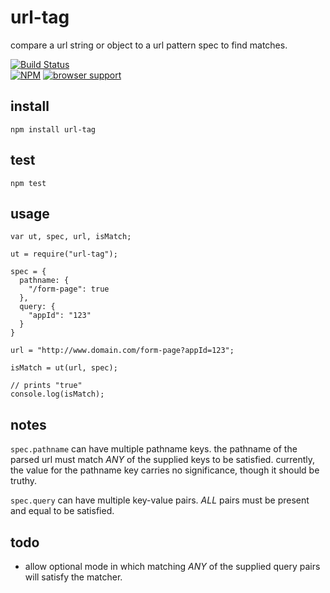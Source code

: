 # url-tag

compare a url string or object to a url pattern spec to find matches.

[![Build Status](https://travis-ci.org/Interlincx/url-tag.png?branch=master)](https://travis-ci.org/Interlincx/url-tag)  
[![NPM](https://nodei.co/npm/url-tag.png?downloads=true)](https://nodei.co/npm/url-tag/)
[![browser support](https://ci.testling.com/Interlincx/url-tag.png)
](https://ci.testling.com/Interlincx/url-tag)

## install

    npm install url-tag

## test

    npm test

## usage
    var ut, spec, url, isMatch;

    ut = require("url-tag");

    spec = {
      pathname: {
        "/form-page": true
      },
      query: {
        "appId": "123"
      }
    }

    url = "http://www.domain.com/form-page?appId=123";
    
    isMatch = ut(url, spec);

    // prints "true"
    console.log(isMatch);

## notes
  
`spec.pathname` can have multiple pathname keys. the pathname of the parsed url must match _ANY_ of the supplied keys to be satisfied. currently, the value for the pathname key carries no significance, though it should be truthy.

`spec.query` can have multiple key-value pairs. _ALL_ pairs must be present and equal to be satisfied.

## todo

- allow optional mode in which matching _ANY_ of the supplied query pairs will satisfy the matcher.
